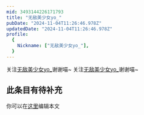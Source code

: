 ```yaml
---
mid: 3493144226171793
title: "无敌美少女yo_"
pubDate: "2024-11-04T11:26:46.978Z"
updatedDate: "2024-11-04T11:26:46.978Z"
profile:
  {
    Nickname: ["无敌美少女yo_"],
  }
---
```


关注[无敌美少女yo_](https://space.bilibili.com/3493144226171793)谢谢喵~ 关注[无敌美少女yo_](https://space.bilibili.com/3493144226171793)谢谢喵~

## 此条目有待补充
你可以在[这里](https://github.com/Yuhanawa/VTuber.ICU-Content/edit/master/v/无敌美少女yo_/index.md)编辑本文
